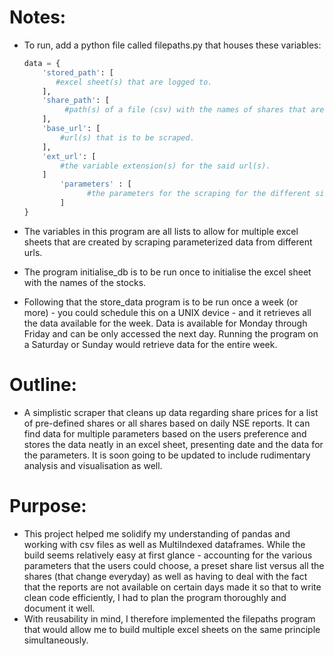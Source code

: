 # Notes:

- To run, add a python file called filepaths.py that houses these variables:

    ```python
    data = {
        'stored_path': [
           #excel sheet(s) that are logged to.
        ],
        'share_path': [
    	     #path(s) of a file (csv) with the names of shares that are to be tracked.
        ],
        'base_url': [
            #url(s) that is to be scraped.
        ],
        'ext_url': [
            #the variable extension(s) for the said url(s).
        ]
    		'parameters' : [
    			  #the parameters for the scraping for the different sites.
    		]
    }
    ```

- The variables in this program are all lists to allow for multiple excel sheets that are created by scraping parameterized data from different urls.
- The program initialise_db is to be run once to initialise the excel sheet with the names of the stocks.
- Following that the store_data program is to be run once a week (or more) - you could schedule this on a UNIX device - and it retrieves all the data available for the week. Data is available for Monday through Friday and can be only accessed the next day. Running the program on a Saturday or Sunday would retrieve data for the entire week.

# Outline:

- A simplistic scraper that cleans up data regarding share prices for a list of pre-defined shares or all shares based on daily NSE reports. It can find data for multiple parameters based on the users preference and stores the data neatly in an excel sheet, presenting date and the data for the parameters. It is soon going to be updated to include rudimentary analysis and visualisation as well.

# Purpose:

- This project helped me solidify my understanding of pandas and working with csv files as well as MultiIndexed dataframes. While the build seems relatively easy at first glance - accounting for the various parameters that the users could choose, a preset share list versus all the shares (that change everyday) as well as having to deal with the fact that the reports are not available on certain days made it so that to write clean code efficiently, I had to plan the program thoroughly and document it well.
- With reusability in mind, I therefore implemented the filepaths program that would allow me to build multiple excel sheets on the same principle simultaneously.

